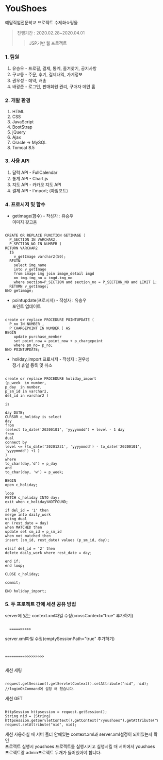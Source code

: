 # YouShoes
예담직업전문학교 프로젝트 수제화쇼핑몰
> 진행기간 : 2020.02.28~2020.04.01
>> JSP기반 웹 프로젝트

### 1. 팀원
1. 유승우 - 프로필, 결제, 통계, 즐겨찾기, 공지사항 
2. 구교동 - 주문, 후기, 결제내역, 가게정보
3. 권우성 - 예약, 배송 
4. 배광준 - 로그인, 판매회원 관리, 구매자 메인 홈


### 2. 개발 환경
1. HTML
2. CSS
3. JavaScript
4. BootStrap
5. jQuery
6. Ajax
7. Oracle -> MySQL
8. Tomcat 8.5


### 3. 사용 API
1. 달력 API - FullCalendar
2. 통계 API - Chart.js
3. 지도 API - 카카오 지도 API 
4. 결제 API - I'mport; (아임포트)  

### 4. 프로시저 및 함수
* getimage(함수) - 작성자 : 유승우   
이미지 갖고옴
<pre><code>
CREATE OR REPLACE FUNCTION GETIMAGE (
  P_SECTION IN VARCHAR2, 
  P_SECTION_NO IN NUMBER ) 
RETURN VARCHAR2
  IS
    v_getImage varchar2(50);
  BEGIN  
    select img_name 
    into v_getImage 
    from image img join image_detail imgd 
    on img.img_no = imgd.img_no 
    where section=P_SECTION and section_no = P_SECTION_NO and LIMIT 1;
  RETURN v_getImage;
END getimage;
</code></pre>

* pointupdate(프로시저) - 작성자 : 유승우   
포인트 업데이트 
<pre><code>
create or replace PROCEDURE POINTUPDATE (
  P_no IN NUMBER , 
  P_CHARGEPOINT IN NUMBER ) AS
BEGIN
    update purchase_member 
    set point_now = point_now + p_chargepoint
    where pm_no= p_no;     
END POINTUPDATE;
</code></pre>

* holiday_import 프로시저 - 작성자 : 권우성   
정기 휴일 등록 및 취소
<pre><code>
create or replace PROCEDURE holiday_import
(p_week  in number,
p_day  in number,
p_sm_id in varchar2,
del_id in varchar2 )

is

day DATE;
CURSOR c_holiday is select 
day
from
(select to_date('20200101', 'yyyymmdd') + level - 1 day
from
dual
connect by 
level <= (to_date('20201231', 'yyyymmdd') - to_date('20200101', 'yyyymmdd') +1 )
)
where
to_char(day,'d') = p_day
and
to_char(day, 'w') = p_week;

BEGIN
open c_holiday;

loop
FETCH c_holiday INTO day;
exit when c_holiday%NOTFOUND;

if del_id = '1' then 
merge into daily_work
using dual
on (rest_date = day)
when MATCHED then
update set sm_id = p_sm_id
when not matched then
insert (sm_id, rest_date) values (p_sm_id, day);

elsif del_id = '2' then
delete daily_work where rest_date = day;

end if;
end loop;

CLOSE c_holiday;

commit;

END holiday_import;
</code></pre>

### 5. 두 프로젝트 간에 세션 공유 방법   
server에 있는 context.xml파일 수정(crossContext="true" 추가하기)
<pre><code>
<Context>  =====>>>>>  <Context crossContext="true">   
</code></pre>

server.xml파일 수정(emptySessionPath="true" 추가하기)        
<pre><code>
<Connector connectionTimeout="20000" port="8090" protocol="HTTP/1.1" redirectPort="8443"/>       
=========>>>>>>>>>         
<Connector connectionTimeout="20000" port="8090" protocol="HTTP/1.1" redirectPort="8443" emptySessionPath="true"/>       
</code></pre>

세션 세팅
<pre><code>
request.getSession().getServletContext().setAttribute("nid", nid);	//loginOkCommand에 설정 해 뒀습니다.    
</code></pre>

세션 GET
<pre><code>
HttpSession httpsession = request.getSession();
String nid = (String) httpsession.getServletContext().getContext("/youshoes").getAttribute("nid");	
request.setAttribute("nid", nid);
</code></pre>

세션 사용하실 때 서버 폴더 안에있는 context.xml과 server.xml설정이 되어있는지 확인         
프로젝트 실행시 youshoes 프로젝트를 실행시키고 실행시킬 때 서버에서 youshoes프로젝트랑 admin프로젝트 두개가 들어있어야 합니다.


